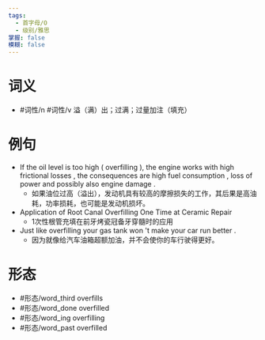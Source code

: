 ```yaml
---
tags:
  - 首字母/O
  - 级别/雅思
掌握: false
模糊: false
---
```

# 词义
- #词性/n #词性/v  溢（满）出；过满；过量加注（填充）
# 例句
- If the oil level is too high ( overfilling ), the engine works with high frictional losses , the consequences are high fuel consumption , loss of power and possibly also engine damage .
	- 如果油位过高（溢出），发动机具有较高的摩擦损失的工作，其后果是高油耗，功率损耗，也可能是发动机损坏。
- Application of Root Canal Overfilling One Time at Ceramic Repair
	- 1次性根管充填在前牙烤瓷冠备牙穿髓时的应用
- Just like overfilling your gas tank won 't make your car run better .
	- 因为就像给汽车油箱超额加油，并不会使你的车行驶得更好。
# 形态
- #形态/word_third overfills
- #形态/word_done overfilled
- #形态/word_ing overfilling
- #形态/word_past overfilled
